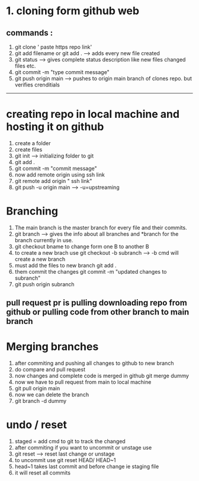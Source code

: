 # 1. cloning form github web
## commands :
 1. git clone ' paste https repo link'
 2. git add filename or git add . --> adds every new file created
 3. git status --> gives complete status description like new files changed files etc.
 4. git commit -m "type commit message"
 5. git push origin main --> pushes to origin main branch of clones repo. but verifies crenditials

------------------------------------------------------------

# creating repo in local machine and hosting it on github
1. create a folder
2. create files
3. git init --> initializing folder to git
4. git add .
5. git commit -m "commit message"
6. now add remote origin using ssh link
7. git remote add origin " ssh link"
8. git push -u origin main --> -u=upstreaming

# Branching
1. The main branch is the master branch for every file and their commits.
2. git branch --> gives the info about all branches and *branch for the branch currently in use.
3. git checkout bname to change form one B to another B
4. to create a new brach use git checkout -b subranch --> -b cmd will create a new branch
5. must add the files to new branch git add .
6. them commit the changes git commit -m "updated changes to subranch"
7. git push origin subranch 

## pull request pr is pulling downloading repo from github or pulling code from other branch to main branch

# Merging branches
1. after commiting and pushing all changes to github  to new branch
2. do compare and pull request 
3. now changes and complete code is merged in github git merge dummy
4. now we have to pull request from main to local machine
5. git pull origin main
6. now we can delete the branch 
7. git branch -d dummy

# undo / reset
1. staged = add cmd to git to track the changed
2. after commiting if you want to uncommit or unstage use
3. git reset --> reset last change or unstage
4. to uncommit use git reset HEAD/ HEAD~1
5. head~1 takes last commit and before change ie staging file
6. it will reset all commits